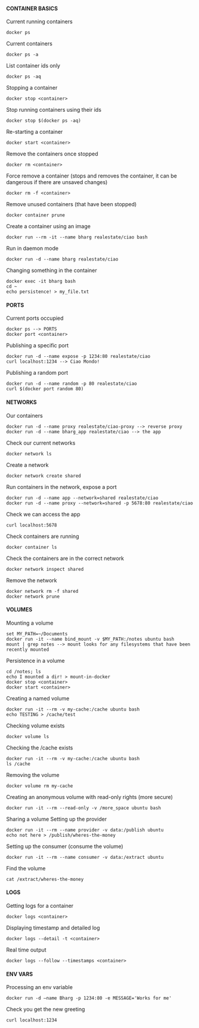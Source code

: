 #### CONTAINER BASICS

Current running containers
  ```
  docker ps
  ```

Current containers
  ```
  docker ps -a
  ```

List container ids only
  ```
  docker ps -aq
  ```

Stopping a container
  ```
  docker stop <container>
  ```

Stop running containers using their ids
  ```
  docker stop $(docker ps -aq)
  ```

Re-starting a container
  ```
  docker start <container>
  ```

Remove the containers once stopped
  ```
  docker rm <container>
  ```
Force remove a container (stops and removes the container, it can be dangerous if there are unsaved changes)

  ```
  docker rm -f <container>
  ```

Remove unused containers (that have been stopped)
  ```
  docker container prune
  ```

Create a container using an image
  ```
  docker run --rm -it --name bharg realestate/ciao bash
  ```

Run in daemon mode
  ```
  docker run -d --name bharg realestate/ciao
  ```

Changing something in the container
  ```
  docker exec -it bharg bash
  cd ~
  echo persistence! > my_file.txt
  ```

#### PORTS

Current ports occupied
  ```
  docker ps --> PORTS
  docker port <container>
  ```

Publishing a specific port
  ```
  docker run -d --name expose -p 1234:80 realestate/ciao
  curl localhost:1234 --> Ciao Mondo!
  ```

Publishing a random port
  ```
  docker run -d --name random -p 80 realestate/ciao
  curl $(docker port random 80)
  ```

#### NETWORKS

Our containers
  ```
  docker run -d --name proxy realestate/ciao-proxy --> reverse proxy
  docker run -d --name bharg_app realestate/ciao --> the app
  ```

Check our current networks
  ```
  docker network ls
  ```

Create a network
  ```
  docker network create shared
  ```

Run containers in the network, expose a port
  ```
  docker run -d --name app --network=shared realestate/ciao
  docker run -d --name proxy --network=shared -p 5678:80 realestate/ciao
  ```

Check we can access the app
  ```
  curl localhost:5678
  ```

Check containers are running
  ```
  docker container ls
  ```

Check the containers are in the correct network
  ```
  docker network inspect shared
  ```

Remove the network
  ```
  docker network rm -f shared
  docker network prune
  ```

#### VOLUMES

Mounting a volume
  ```
  set MY_PATH=~/Documents
  docker run -it --name bind_mount -v $MY_PATH:/notes ubuntu bash
  mount | grep notes --> mount looks for any filesystems that have been recently mounted
  ```

Persistence in a volume
  ```
  cd /notes; ls
  echo I mounted a dir! > mount-in-docker
  docker stop <container>
  docker start <container>
  ```

Creating a named volume
  ```
  docker run -it --rm -v my-cache:/cache ubuntu bash
  echo TESTING > /cache/test
  ```

Checking volume exists
  ```
  docker volume ls
  ```

Checking the /cache exists
  ```
  docker run -it --rm -v my-cache:/cache ubuntu bash
  ls /cache
  ```

Removing the volume
  ```
  docker volume rm my-cache
  ```

Creating an anonymous volume with read-only rights (more secure)
  ```
  docker run -it --rm --read-only -v /more_space ubuntu bash
  ```

Sharing a volume
  Setting up the provider
  ```
  docker run -it --rm --name provider -v data:/publish ubuntu
  echo not here > /publish/wheres-the-money
  ```

  Setting up the consumer (consume the volume)
  ```
  docker run -it --rm --name consumer -v data:/extract ubuntu
  ```
  Find the volume
  ```
  cat /extract/wheres-the-money
  ```

#### LOGS

Getting logs for a container
  ```
  docker logs <container>
  ```

Displaying timestamp and detailed log
  ```
  docker logs --detail -t <container>
  ```

Real time output
  ```
  docker logs --follow --timestamps <container>
  ```

#### ENV VARS

Processing an env variable 
  ```
  docker run -d —name Bharg -p 1234:80 -e MESSAGE='Works for me'
  ```

Check you get the new greeting
  ```
  curl localhost:1234
  ```
